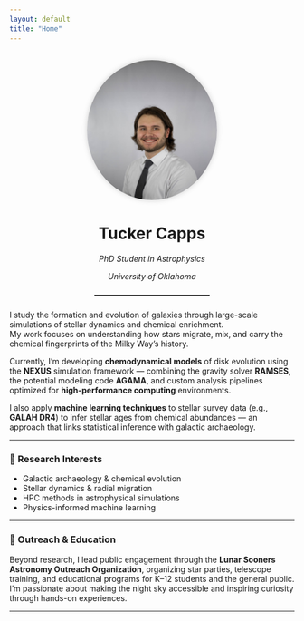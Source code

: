 ```yaml
---
layout: default
title: "Home"
---
```


<div align="center">
  <img src="/assets/images/portrait.jpg" 
       alt="Portrait of Tucker Jones" 
       width="230" 
       style="border-radius:50%; margin-top:1rem; box-shadow:0 0 10px rgba(100, 100, 100, 0.3);">
</div>


<div align="center">

<h1><strong>Tucker Capps</strong></h1>
<p><em>PhD Student in Astrophysics</em></p>
<p><em>University of Oklahoma</em></p>

<hr style="width:40%; border:1px solid #444; margin:1.5rem auto;">

</div>

I study the formation and evolution of galaxies through large-scale simulations of stellar dynamics and chemical enrichment.  
My work focuses on understanding how stars migrate, mix, and carry the chemical fingerprints of the Milky Way’s history.

Currently, I’m developing **chemodynamical models** of disk evolution using the **NEXUS** simulation framework — combining the gravity solver **RAMSES**, the potential modeling code **AGAMA**, and custom analysis pipelines optimized for **high-performance computing** environments.

I also apply **machine learning techniques** to stellar survey data (e.g., **GALAH DR4**) to infer stellar ages from chemical abundances — an approach that links statistical inference with galactic archaeology.

---

### 🧠 Research Interests
- Galactic archaeology & chemical evolution  
- Stellar dynamics & radial migration  
- HPC methods in astrophysical simulations  
- Physics-informed machine learning

---

### 🔭 Outreach & Education
Beyond research, I lead public engagement through the **Lunar Sooners Astronomy Outreach Organization**, organizing star parties, telescope training, and educational programs for K–12 students and the general public.  
I’m passionate about making the night sky accessible and inspiring curiosity through hands-on experiences.

---

